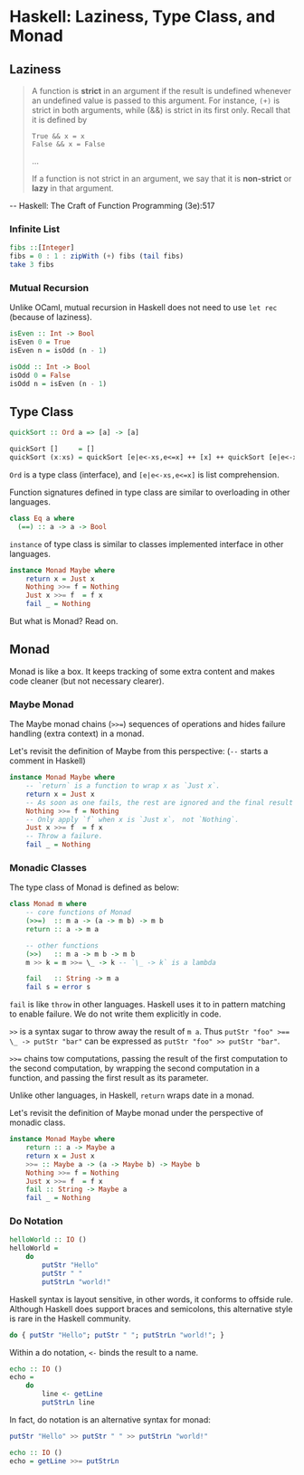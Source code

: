 # Haskell: Laziness, Type Class, and Monad

## Laziness

> A function is **strict** in an argument
> if the result is undefined
> whenever an undefined value is passed to this argument.
> For instance, `(+)` is strict in both arguments,
> while (&&) is strict in its first only.
> Recall that it is defined by
>
>     True && x = x
>     False && x = False
>
> ...
>
> If a function is not strict in an argument,
> we say that it is **non-strict** or **lazy** in that argument.

-- Haskell: The Craft of Function Programming (3e):517

### Infinite List

```haskell
fibs ::[Integer]
fibs = 0 : 1 : zipWith (+) fibs (tail fibs)
take 3 fibs
```

### Mutual Recursion

Unlike OCaml, mutual recursion in Haskell does not need to use `let rec` (because of laziness).

```haskell
isEven :: Int -> Bool
isEven 0 = True
isEven n = isOdd (n - 1)

isOdd :: Int -> Bool
isOdd 0 = False
isOdd n = isEven (n - 1)
```

## Type Class

```haskell
quickSort :: Ord a => [a] -> [a]

quickSort []     = []
quickSort (x:xs) = quickSort [e|e<-xs,e<=x] ++ [x] ++ quickSort [e|e<-xs, e>x]
```

`Ord` is a type class (interface),
and `[e|e<-xs,e<=x]` is list comprehension.

Function signatures defined in type class are similar to overloading in other languages.

```haskell
class Eq a where
  (==) :: a -> a -> Bool
```

`instance` of type class is similar to classes implemented interface in other languages.

```haskell
instance Monad Maybe where
    return x = Just x
    Nothing >>= f = Nothing
    Just x >>= f  = f x
    fail _ = Nothing
```

But what is Monad? Read on.

## Monad

Monad is like a box.
It keeps tracking of some extra content and makes code cleaner (but not necessary clearer).

### Maybe Monad

The Maybe monad chains (`>>=`) sequences of operations and hides failure handling (extra context) in a monad.

Let's revisit the definition of Maybe from this perspective:
(`--` starts a comment in Haskell)

```haskell
instance Monad Maybe where
    -- `return` is a function to wrap x as `Just x`.
    return x = Just x
    -- As soon as one fails, the rest are ignored and the final result is `Nothing`.
    Nothing >>= f = Nothing
    -- Only apply `f` when x is `Just x`， not `Nothing`.
    Just x >>= f  = f x
    -- Throw a failure.
    fail _ = Nothing
```

### Monadic Classes

The type class of Monad is defined as below:

```haskell
class Monad m where
    -- core functions of Monad
    (>>=)  :: m a -> (a -> m b) -> m b
    return :: a -> m a

    -- other functions
    (>>)   :: m a -> m b -> m b
    m >> k = m >>= \_ -> k -- `\_ -> k` is a lambda

    fail   :: String -> m a
    fail s = error s
```

`fail` is like `throw` in other languages.
Haskell uses it to in pattern matching to enable failure.
We do not write them explicitly in code.

`>>` is a syntax sugar to throw away the result of `m a`.
Thus `putStr "foo" >== \_ -> putStr "bar"` can be expressed as
`putStr "foo" >> putStr "bar"`.

`>>=` chains tow computations,
passing the result of the first computation to the second computation,
by wrapping the second computation in a function,
and passing the first result as its parameter.

Unlike other languages, in Haskell, `return` wraps date in a monad.

Let's revisit the definition of Maybe monad under the perspective of monadic class.

```haskell
instance Monad Maybe where
    return :: a -> Maybe a
    return x = Just x
    >>= :: Maybe a -> (a -> Maybe b) -> Maybe b
    Nothing >>= f = Nothing
    Just x >>= f  = f x
    fail :: String -> Maybe a
    fail _ = Nothing
```

### Do Notation

```haskell
helloWorld :: IO ()
helloWorld =
    do
        putStr "Hello"
        putStr " "
        putStrLn "world!"
```

Haskell syntax is layout sensitive,
in other words, it conforms to offside rule.
Although Haskell does support braces and semicolons,
this alternative style is rare in the Haskell community.

```haskell
do { putStr "Hello"; putStr " "; putStrLn "world!"; }
```

Within a do notation, `<-` binds the result to a name.

```haskell
echo :: IO ()
echo =
    do
        line <- getLine
        putStrLn line
```

In fact, do notation is an alternative syntax for monad:

```haskell
putStr "Hello" >> putStr " " >> putStrLn "world!"

echo :: IO ()
echo = getLine >>= putStrLn
```
